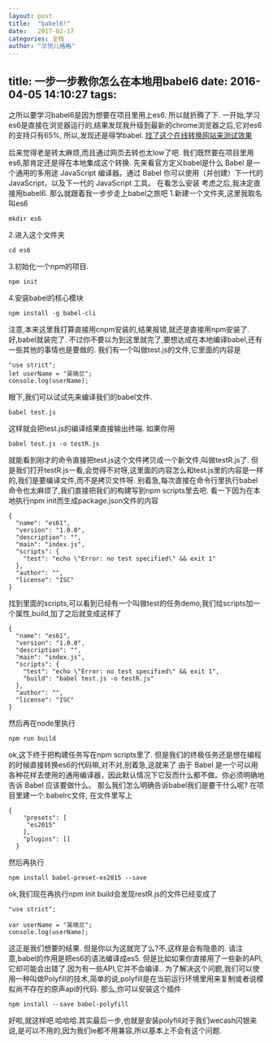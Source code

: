 ```yaml
---
layout: post
title:  "babel6!"
date:   2017-02-17
categories: 全栈
author: "兰悦儿格格"
---
```

title: 一步一步教你怎么在本地用babel6
date: 2016-04-05 14:10:27
tags:
---
之所以要学习babel6是因为想要在项目里用上es6.
所以就折腾了下.
一开始,学习es6是直接在浏览器运行的,结果发现我升级到最新的chrome浏览器之后,它对es6的支持只有65%,
所以,发现还是得学babel.
[找了这个在线转换网站来测试效果](https://babeljs.io/repl/#?experimental=false&evaluate=true&loose=false&spec=false&code=import%20*%20as%20index%20from%20%22index.js%22)

后来觉得老是转太麻烦,而且通过网页去转也太low了吧.
我们既然要在项目里用es6,那肯定还是得在本地集成这个转换.
先来看官方定义babel是什么
Babel 是一个通用的多用途 JavaScript 编译器。通过 Babel 你可以使用（并创建）下一代的 JavaScript，以及下一代的 JavaScript 工具。
在看怎么安装
考虑之后,我决定直接用babel6.
那么就跟着我一步步走上babel之旅吧
1.新建一个文件夹,这里我取名叫es6
```
mkdir es6
```
2.进入这个文件夹
```
cd es6
```

3.初始化一个npm的项目.
```
npm init
```
4.安装babel的核心模块
```
npm install -g babel-cli
```
注意,本来这里我打算直接用cnpm安装的,结果报错,就还是直接用npm安装了.
好,babel就装完了.
不过你不要以为到这里就完了,要想达成在本地编译babel,还有一些其他的事情也是要做的.
我们有一个叫做test.js的文件,它里面的内容是
```
"use strict";
let userName = "吴晓兰";
console.log(userName);
```
眼下,我们可以试试先来编译我们的babel文件.
```
babel test.js
```

这样就会把test.js的编译结果直接输出终端.
如果你用
```
babel test.js -o testR.js
```
就能看到刚才的命令直接把test.js这个文件拷贝成一个新文件,叫做testR.js了.
但是我们打开testR.js一看,会觉得不对呀,这里面的内容怎么和test.js里的内容是一样的,我们是要编译文件,而不是拷贝文件呀.
别着急,每次直接在命令行里执行babel命令也太麻烦了,我们直接把我们的构建写到npm scripts里去吧.
看一下因为在本地执行npm init而生成package.json文件的内容
```
{
  "name": "es61",
  "version": "1.0.0",
  "description": "",
  "main": "index.js",
  "scripts": {
    "test": "echo \"Error: no test specified\" && exit 1"
  },
  "author": "",
  "license": "ISC"
}
```
找到里面的scripts,可以看到已经有一个叫做test的任务demo,我们给scripts加一个属性,build,加了之后就变成这样了
```
{
  "name": "es61",
  "version": "1.0.0",
  "description": "",
  "main": "index.js",
  "scripts": {
    "test": "echo \"Error: no test specified\" && exit 1",
    "build": "babel test.js -o testR.js"
  },
  "author": "",
  "license": "ISC"
}
```
然后再在node里执行
```
npm run build
```
ok,这下终于把构建任务写在npm scripts里了.
但是我们的终极任务还是想在编程的时候直接转换es6的代码嘛,对不对,别着急,这就来了
由于 Babel 是一个可以用各种花样去使用的通用编译器，因此默认情况下它反而什么都不做。你必须明确地告诉 Babel 应该要做什么。
那么我们怎么明确告诉babel我们是要干什么呢?
在项目里建一个.babelrc文件,
在文件里写上
```
{
    "presets": [
     "es2015"
    ],
    "plugins": []
  }
  ```
然后再执行
```
npm install babel-preset-es2015 --save
```

ok,我们现在再执行npm init build会发现restR.js的文件已经变成了
```
"use strict";

var userName = "吴晓兰";
console.log(userName);
```
这正是我们想要的结果.
但是你以为这就完了么?不,这样是会有隐患的.
请注意,babel的作用是把es6的语法编译成es5.
但是比如如果你直接用了一些新的API,它却可能会出错了.因为有一些API,它并不会编译..
为了解决这个问题,我们可以使用一种叫做Polyfill的技术,简单的说,polyfill是在当前运行环境里用来复制或者说模拟尚不存在的原声api的代码.
那么,你可以安装这个插件
```
npm install --save babel-polyfill
```
好啦,就这样吧.哈哈哈.其实最后一步,也就是安装polyfill对于我们wecash闪银来说,是可以不用的,因为我们ie都不用兼容,所以基本上不会有这个问题.




